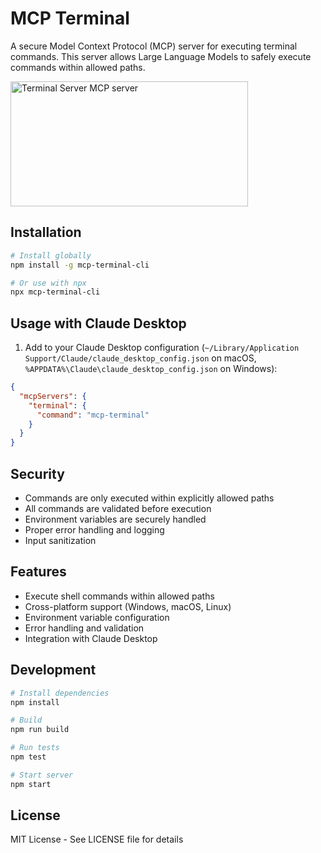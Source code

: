 # MCP Terminal

A secure Model Context Protocol (MCP) server for executing terminal commands. This server allows Large Language Models to safely execute commands within allowed paths.

<a href="https://glama.ai/mcp/servers/xw5mtbhi5g"><img width="380" height="200" src="https://glama.ai/mcp/servers/xw5mtbhi5g/badge" alt="Terminal Server MCP server" /></a>

## Installation

```bash
# Install globally
npm install -g mcp-terminal-cli

# Or use with npx
npx mcp-terminal-cli
```

## Usage with Claude Desktop

1. Add to your Claude Desktop configuration (`~/Library/Application Support/Claude/claude_desktop_config.json` on macOS, `%APPDATA%\Claude\claude_desktop_config.json` on Windows):

```json
{
  "mcpServers": {
    "terminal": {
      "command": "mcp-terminal"
    }
  }
}
```

## Security

- Commands are only executed within explicitly allowed paths
- All commands are validated before execution
- Environment variables are securely handled
- Proper error handling and logging
- Input sanitization

## Features

- Execute shell commands within allowed paths
- Cross-platform support (Windows, macOS, Linux)
- Environment variable configuration
- Error handling and validation
- Integration with Claude Desktop

## Development

```bash
# Install dependencies
npm install

# Build
npm run build

# Run tests
npm test

# Start server
npm start
```

## License

MIT License - See LICENSE file for details

